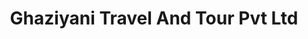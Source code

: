 ---
title: "Ghaziyani Travel And Tour Pvt Ltd"
url: /karachi/ghaziyani-travel-and-tour-pvt-ltd/
shop: Reisebüro
---